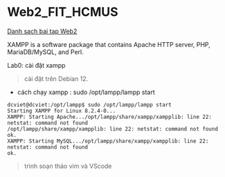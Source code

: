# Web2_FIT_HCMUS
[Danh sach bai tap Web2](http://web22k2321880291.42web.io)

XAMPP is a software package that contains Apache HTTP server, PHP, MariaDB/MySQL, and Perl.

Lab0: cài đặt xampp 
>cài đặt trên Debian 12.
- cách chạy xampp : sudo /opt/lampp/lampp start
```
dcviet@dcviet:/opt/lampp$ sudo /opt/lampp/lampp start
Starting XAMPP for Linux 8.2.4-0...
XAMPP: Starting Apache.../opt/lampp/share/xampp/xampplib: line 22: netstat: command not found
/opt/lampp/share/xampp/xampplib: line 22: netstat: command not found
ok.
XAMPP: Starting MySQL.../opt/lampp/share/xampp/xampplib: line 22: netstat: command not found
ok.
```
>trình soạn thảo vim và VScode
